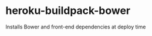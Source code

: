 heroku-buildpack-bower
======================

Installs Bower and front-end dependencies at deploy time
